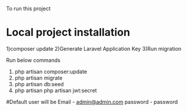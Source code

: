 To run this project
# Local project installation
1)composer update
2)Generate Laravel Application Key
3)Run migration

Run below commands

1) php artisan composer:update
2) php artisan migrate
3) php artisan db:seed
4) php artisan php artisan jwt:secret

#Default user will be 
Email - admin@admin.com
password - password